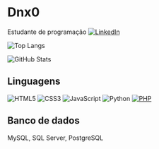 # Dnx0
Estudante de programação
[![LinkedIn](https://img.shields.io/badge/LinkedIn-000?style=for-the-badge&logo=linkedin&logoColor=0E76A8)](https://www.linkedin.com/in/victorf-pereira//)

![Top Langs](https://github-readme-stats-git-masterrstaa-rickstaa.vercel.app/api/top-langs/?username=Dnx0&bg_color=000&border_color=30A3DC&title_color=E94D5F&text_color=FFF)

![GitHub Stats](https://github-readme-stats.vercel.app/api?username=Dnx0&theme=transparent&bg_color=000&border_color=30A3DC&show_icons=true&icon_color=30A3DC&title_color=E94D5F&text_color=FFF)


## Linguagens
![HTML5](https://img.shields.io/badge/HTML5-000?style=for-the-badge&logo=html5)
 ![CSS3](https://img.shields.io/badge/CSS3-000?style=for-the-badge&logo=css3&logoColor=264CE4) 
  ![JavaScript](https://img.shields.io/badge/JavaScript-000?style=for-the-badge&logo=javascript) 
   ![Python](https://img.shields.io/badge/Python-000?style=for-the-badge&logo=python) 
   [![PHP](http://poser.pugx.org/phpunit/phpunit/require/php)](https://packagist.org/packages/phpunit/phpunit)
## Banco de dados
MySQL, SQL Server, PostgreSQL
